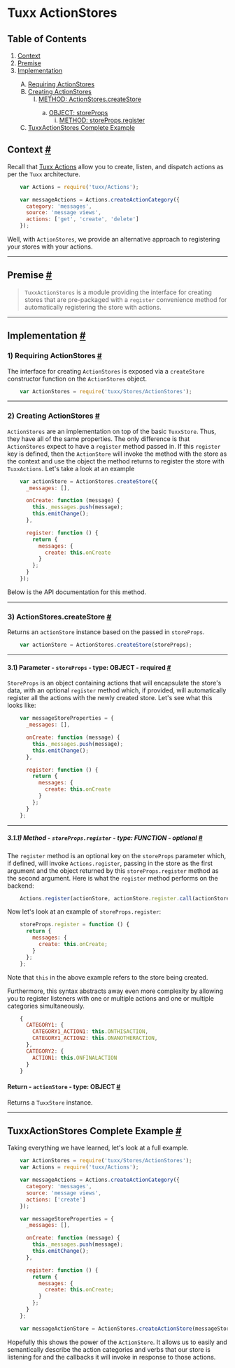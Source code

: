 # Tuxx ActionStores
## Table of Contents
<ol>
  <li><a href="#Context">Context</a></li>
  <li><a href="#Premise">Premise</a></li>
  <li><a href="#Implementation">Implementation</a></li>
    <ol style="list-style-type:upper-alpha">
      <li><a href="#Requiring-ActionStores">Requiring ActionStores</a></li>
      <li><a href="#Creating-ActionStores">Creating ActionStores</a>
        <ol style="list-style-type:upper-roman">
          <li><a href="#ActionStores-createStore">METHOD: ActionStores.createStore</a></li>
            <ol style="list-style-type:lower-alpha">
              <li><a href="#storeProps">OBJECT: storeProps</a>
                <ol style="list-style-type:lower-roman">
                  <li><a href="#storeProps-register">METHOD: storeProps.register</a></li>
                </ol>
              </li>
            </ol>
        </ol>
      </li>
      <li><a href="#TuxxActionStores-Complete-Example">TuxxActionStores Complete Example</a></li>
    </ol>
</ol>

## <a id="Context"></a>Context [#](#Context)
Recall that [Tuxx Actions](https://tuxedojs.org/docs/TuxxActions) allow you to create, listen, and dispatch actions as per the `Tuxx` architecture.

```javascript
    var Actions = require('tuxx/Actions');

    var messageActions = Actions.createActionCategory({
      category: 'messages',
      source: 'message views',
      actions: ['get', 'create', 'delete']
    });
```

Well, with `ActionStores`, we provide an alternative approach to registering your stores with your actions.

***

## <a id="Premise"></a>Premise [#](#Premise)
>`TuxxActionStores` is a module providing the interface for creating stores that are pre-packaged with a `register` convenience method for automatically registering the store with actions.

***

## <a id="Implementation"></a>Implementation [#](#Implementation)
### <a id="Requiring-ActionStores"></a>1) Requiring ActionStores [#](#Requiring-ActionStores)
The interface for creating `ActionStores` is exposed via a `createStore` constructor function on the `ActionStores` object.

```javascript
    var ActionStores = require('tuxx/Stores/ActionStores');
```

***

### <a id="Creating-ActionStores"></a>2) Creating ActionStores [#](#Creating-ActionStores)
`ActionStores` are an implementation on top of the basic `TuxxStore`. Thus, they have all of the same properties. The only difference is that `ActionStores` expect to have a `register` method passed in. If this `register` key is defined, then the `ActionStore` will invoke the method with the store as the context and use the object the method returns to register the store with `TuxxActions`. Let's take a look at an example

```javascript
    var actionStore = ActionStores.createStore({
      _messages: [],

      onCreate: function (message) {
        this._messages.push(message);
        this.emitChange();
      },

      register: function () {
        return {
          messages: {
            create: this.onCreate
          }
        };
      }
    });
```

Below is the API documentation for this method.

***


### <a id="ActionStores-createStore"></a>3) ActionStores.createStore [#](#ActionStores-createStore)
Returns an `actionStore` instance based on the passed in `storeProps`.

```javascript
    var actionStore = ActionStores.createStore(storeProps);
```

***

#### <a id="storeProps"></a>3.1) Parameter - `storeProps` - type: OBJECT - required [#](#storeProps)
`StoreProps` is an object containing actions that will encapsulate the store's data, with an optional `register` method which, if provided, will automatically register all the actions with the newly created store. Let's see what this looks like:

```javascript
    var messageStoreProperties = {
      _messages: [],

      onCreate: function (message) {
        this._messages.push(message);
        this.emitChange();
      },

      register: function () {
        return {
          messages: {
            create: this.onCreate
          }
        };
      }
    };
```

***

##### <a id="storeProps-register"></a>3.1.1) Method - `storeProps.register` - type: FUNCTION - optional [#](#storeProps-register)
The `register` method is an optional key on the `storeProps` parameter which, if defined, will invoke `Actions.register`, passing in the store as the first argument and the object returned by this `storeProps.register` method as the second argument. Here is what the `register` method performs on the backend:

```javascript
    Actions.register(actionStore, actionStore.register.call(actionStore));
```

 Now let's look at an example of `storeProps.register`:

```javascript
    storeProps.register = function () {
      return {
        messages: {
          create: this.onCreate;
        }
      };
    };
```
Note that `this` in the above example refers to the store being created.

Furthermore, this syntax abstracts away even more complexity by allowing you to register listeners with one or multiple actions and one or multiple categories simultaneously.

```javascript
    {
      CATEGORY1: {
        CATEGORY1_ACTION1: this.ONTHISACTION,
        CATEGORY1_ACTION2: this.ONANOTHERACTION,
      },
      CATEGORY2: {
        ACTION1: this.ONFINALACTION
      }
    }
```

#### <a id="createStore-actionStore"></a>Return - `actionStore` - type: OBJECT [#](#createStore-actionStore)
Returns a `TuxxStore` instance.

***

## <a id="TuxxActionStores-Complete-Example"></a>TuxxActionStores Complete Example [#](#TuxxActionStores-Complete-Example)
Taking everything we have learned, let's look at a full example.

```javascript
    var ActionStores = require('tuxx/Stores/ActionStores');
    var Actions = require('tuxx/Actions');

    var messageActions = Actions.createActionCategory({
      category: 'messages',
      source: 'message views',
      actions: ['create']
    });

    var messageStoreProperties = {
      _messages: [],

      onCreate: function (message) {
        this._messages.push(message);
        this.emitChange();
      },

      register: function () {
        return {
          messages: {
            create: this.onCreate;
          }
        };
      }
    };

    var messageActionStore = ActionStores.createActionStore(messageStoreProperties);
```

Hopefully this shows the power of the `ActionStore`. It allows us to easily and semantically describe the action categories and verbs that our store is listening for and the callbacks it will invoke in response to those actions.
